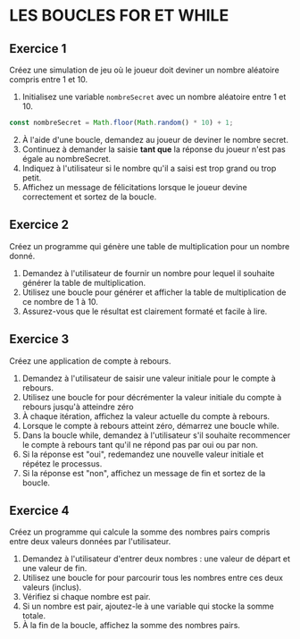 # LES BOUCLES FOR ET WHILE

## Exercice 1

Créez une simulation de jeu où le joueur doit deviner un nombre aléatoire compris entre 1 et 10.

1. Initialisez une variable `nombreSecret` avec un nombre aléatoire entre 1 et 10.
```js
const nombreSecret = Math.floor(Math.random() * 10) + 1;
```
2. À l'aide d'une boucle, demandez au joueur de deviner le nombre secret.
3. Continuez à demander la saisie **tant que** la réponse du joueur n'est pas égale au nombreSecret.
4. Indiquez à l'utilisateur si le nombre qu'il a saisi est trop grand ou trop petit.
5. Affichez un message de félicitations lorsque le joueur devine correctement et sortez de la boucle.

## Exercice 2

Créez un programme qui génère une table de multiplication pour un nombre donné.

1. Demandez à l'utilisateur de fournir un nombre pour lequel il souhaite générer la table de multiplication.
2. Utilisez une boucle pour générer et afficher la table de multiplication de ce nombre de 1 à 10.
3. Assurez-vous que le résultat est clairement formaté et facile à lire.

## Exercice 3

Créez une application de compte à rebours.

1. Demandez à l'utilisateur de saisir une valeur initiale pour le compte à rebours.
2. Utilisez une boucle for pour décrémenter la valeur initiale du compte à rebours jusqu'à atteindre zéro
3. À chaque itération, affichez la valeur actuelle du compte à rebours.
4. Lorsque le compte à rebours atteint zéro, démarrez une boucle while.
5. Dans la boucle while, demandez à l'utilisateur s'il souhaite recommencer le compte à rebours tant qu'il ne répond pas par oui ou par non.
7. Si la réponse est "oui", redemandez une nouvelle valeur initiale et répétez le processus.
8. Si la réponse est "non", affichez un message de fin et sortez de la boucle.

## Exercice 4

Créez un programme qui calcule la somme des nombres pairs compris entre deux valeurs données par l'utilisateur.

1. Demandez à l'utilisateur d'entrer deux nombres : une valeur de départ et une valeur de fin.
2. Utilisez une boucle for pour parcourir tous les nombres entre ces deux valeurs (inclus).
3. Vérifiez si chaque nombre est pair.
4. Si un nombre est pair, ajoutez-le à une variable qui stocke la somme totale.
5. À la fin de la boucle, affichez la somme des nombres pairs.
